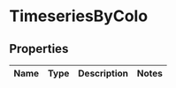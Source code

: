 # TimeseriesByColo

## Properties
Name | Type | Description | Notes
------------ | ------------- | ------------- | -------------

